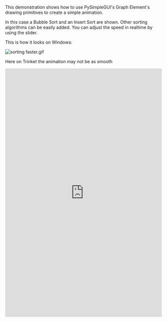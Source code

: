 This demonstration shows how to use PySimpleGUI's Graph Element's drawing primitives to create a simple animation.

In this case a Bubble Sort and an Insert Sort are shown. Other sorting algorithms can be easily added.  You can adjust the speed in realtime by using the slider.

This is how it looks on Windows:

![sorting faster.gif](/api/files/5de69342320e694563d5136a/sorting-faster.gif "sorting faster.gif")

Here on Trinket the animation may not be as smooth 

<iframe src='https://trinket.io/embed/pygame/91808cb432?start=result' width='100%' height='800' frameborder='0' marginwidth='0' marginheight='0' allowfullscreen></iframe>
